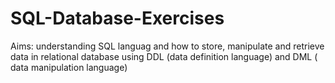 # SQL-Database-Exercises

Aims: understanding SQL languag and how to store, manipulate and retrieve data in relational database using DDL (data definition language) and DML ( data manipulation language)
